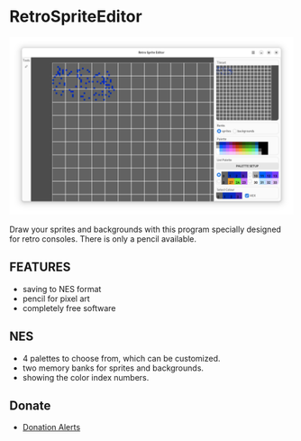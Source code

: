 # RetroSpriteEditor

![screenshot](screenshots/0.png)

Draw your sprites and backgrounds with this program specially designed for retro consoles. There is only a pencil available.

## FEATURES
* saving to NES format
* pencil for pixel art
* completely free software

## NES
* 4 palettes to choose from, which can be customized.
* two memory banks for sprites and backgrounds.
* showing the color index numbers.

## Donate
* [Donation Alerts](https://www.donationalerts.com/r/xverizex)
